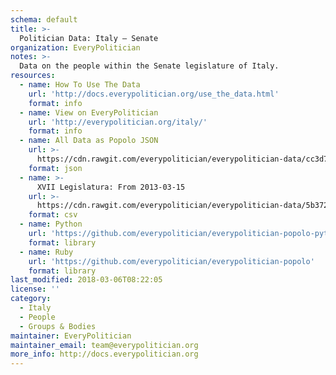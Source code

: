 ```yaml
---
schema: default
title: >-
  Politician Data: Italy — Senate
organization: EveryPolitician
notes: >-
  Data on the people within the Senate legislature of Italy.
resources:
  - name: How To Use The Data
    url: 'http://docs.everypolitician.org/use_the_data.html'
    format: info
  - name: View on EveryPolitician
    url: 'http://everypolitician.org/italy/'
    format: info
  - name: All Data as Popolo JSON
    url: >-
      https://cdn.rawgit.com/everypolitician/everypolitician-data/cc3d782ad59729a7357c8038bf70bf5b868dbef9/data/Italy/Senate/ep-popolo-v1.0.json
    format: json
  - name: >-
      XVII Legislatura: From 2013-03-15
    url: >-
      https://cdn.rawgit.com/everypolitician/everypolitician-data/5b372955b1c49b9ccd6caf5a60f3f3472d6eeeb0/data/Italy/Senate/term-17.csv
    format: csv
  - name: Python
    url: 'https://github.com/everypolitician/everypolitician-popolo-python'
    format: library
  - name: Ruby
    url: 'https://github.com/everypolitician/everypolitician-popolo'
    format: library
last_modified: 2018-03-06T08:22:05
license: ''
category:
  - Italy
  - People
  - Groups & Bodies
maintainer: EveryPolitician
maintainer_email: team@everypolitician.org
more_info: http://docs.everypolitician.org
---
```

